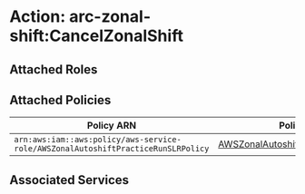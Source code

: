 # Action: arc-zonal-shift:CancelZonalShift

## Attached Roles

## Attached Policies

| Policy ARN | Policy Name |
|------------|-------------|
| `arn:aws:iam::aws:policy/aws-service-role/AWSZonalAutoshiftPracticeRunSLRPolicy` | [AWSZonalAutoshiftPracticeRunSLRPolicy](../policies.md#awszonalautoshiftpracticerunslrpolicy) |

## Associated Services

